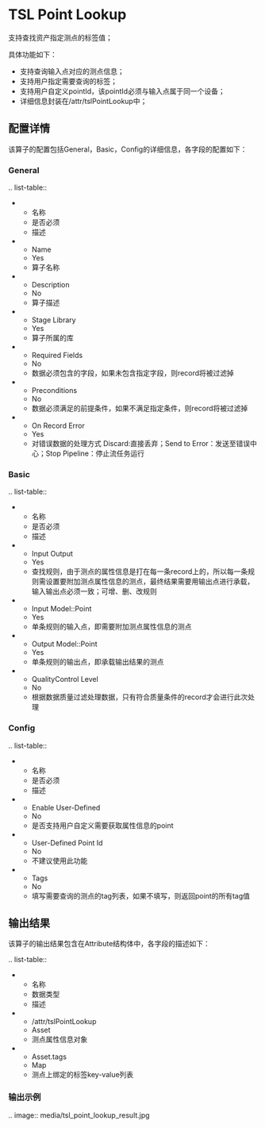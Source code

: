 # TSL Point Lookup

支持查找资产指定测点的标签值；

具体功能如下：
- 支持查询输入点对应的测点信息；
- 支持用户指定需要查询的标签；
- 支持用户自定义pointId，该pointId必须与输入点属于同一个设备；
- 详细信息封装在/attr/tslPointLookup中；

## 配置详情

该算子的配置包括General，Basic，Config的详细信息，各字段的配置如下：

### General

.. list-table::

   * - 名称
     - 是否必须
     - 描述
   * - Name
     - Yes
     - 算子名称
   * - Description
     - No
     - 算子描述
   * - Stage Library
     - Yes
     - 算子所属的库
   * - Required Fields
     - No
     - 数据必须包含的字段，如果未包含指定字段，则record将被过滤掉
   * - Preconditions
     - No
     - 数据必须满足的前提条件，如果不满足指定条件，则record将被过滤掉
   * - On Record Error
     - Yes
     - 对错误数据的处理方式  Discard:直接丢弃；Send to Error：发送至错误中心；Stop Pipeline：停止流任务运行


### Basic

.. list-table::

   * - 名称
     - 是否必须
     - 描述
   * - Input Output
     - Yes
     - 查找规则，由于测点的属性信息是打在每一条record上的，所以每一条规则需设置要附加测点属性信息的测点，最终结果需要用输出点进行承载，输入输出点必须一致；可增、删、改规则
   * - Input Model::Point
     - Yes
     - 单条规则的输入点，即需要附加测点属性信息的测点
   * - Output Model::Point
     - Yes
     - 单条规则的输出点，即承载输出结果的测点
   * - QualityControl Level
     - No
     - 根据数据质量过滤处理数据，只有符合质量条件的record才会进行此次处理


### Config

.. list-table::

   * - 名称
     - 是否必须
     - 描述
   * - Enable User-Defined
     - No
     - 是否支持用户自定义需要获取属性信息的point
   * - User-Defined Point Id
     - No
     - 不建议使用此功能
   * - Tags
     - No
     - 填写需要查询的测点的tag列表，如果不填写，则返回point的所有tag值


## 输出结果

该算子的输出结果包含在Attribute结构体中，各字段的描述如下：

.. list-table::

   * - 名称
     - 数据类型
     - 描述
   * - /attr/tslPointLookup
     - Asset
     - 测点属性信息对象
   * - Asset.tags
     - Map
     - 测点上绑定的标签key-value列表


### 输出示例

.. image:: media/tsl_point_lookup_result.jpg

<!--end-->
